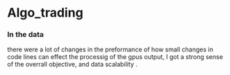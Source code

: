 # Algo_trading

### In the data 
there were a lot of changes in the preformance of how small changes in code lines can effect the processig of the gpus output, 
I got a strong sense of the overrall objective, and data scalability .
